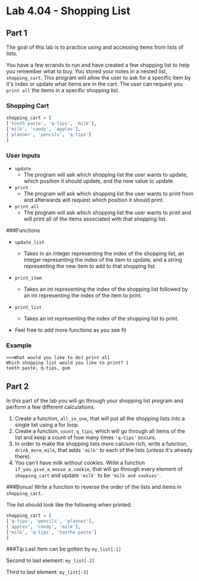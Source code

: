 # Lab 4.04 - Shopping List

## Part 1
The goal of this lab is to practice using and accessing items from lists of lists. 

You have a few errands to run and have created a few shopping list to help you remember what to buy. You stored your notes in a nested list, `shopping_cart`. 
This program will allow the user to ask for a specific item by it's index or update what items are in the cart. The user can request you `print all` the items in a specific shopping list.

### Shopping Cart

```python
shopping_cart = [
['tooth paste', 'q-tips', 'milk'],
['milk', 'candy', 'apples'],
['planner', 'pencils', 'q-tips']
]
```

### User Inputs
* `update`
	* The program will ask which shopping list the user wants to update, which position it should update, and the new value to update.
* `print` 
	*  The program will ask which shopping list the user wants to print from and afterwards will request which position it should print.
* `print all`
	* The program will ask which shopping list the user wants to print and will print all of the items associated with that shopping list. 	
	
###Functions
* `update_list`
    * Takes in an integer representing the index of the shopping list, an integer representing the index of the item to update, and a string representing the new item to add to that shopping list.
* `print_item`
    * Takes an int representing the index of the shopping list followed by an int representing the index of the item to print.
* `print_list`
    * Takes an int representing the index of the shopping list to print.

* Feel free to add more functions as you see fit

### Example

```
>>>What would you like to do? print all
Which shopping list would you like to print? 1
tooth paste, q-tips, gum
```

## Part 2 

In this part of the lab you will go through your shopping list program and perform a few different calculations. 

1. Create a function, `all_in_one`, that will put all the shopping lists into a single list using a for loop. 
2. Create a function, `count_q_tips`, which will go through all items of the list and keep a count of how many times `'q-tips'` occurs. 
3. In order to make the shopping lists more calcium rich, write a function, `drink_more_milk`, that adds `'milk'` to each of the lists (unless it's already there). 
4. You can't have milk without cookies. Write a function `if_you_give_a_moose_a_cookie`, that will go through every element of `shopping_cart` and update `'milk'` to be `'milk and cookies'`.

###Bonus! 
Write a function to reverse the order of the lists and items in `shopping_cart`. 

The list should look like the following when printed: 

```python
shopping_cart = [
['q-tips', 'pencils', 'planner'],
['apples', 'candy', 'milk'],
['milk', 'q-tips', 'toothe paste']
]
```

###Tip
Last item can be gotten by `my_list[-1]`

Second to last element: `my_list[-2]`

Third to last element: `my_list[-3]`
